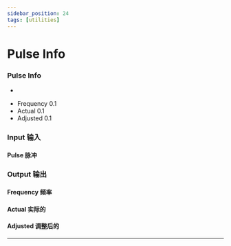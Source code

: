 ```yaml
---
sidebar_position: 24
tags: [utilities]
---
```


# Pulse Info



<div className="patch-container">
    <div className="patch processor">
        <h3>Pulse Info</h3>
        <ul className="inputs">
            <li><span className="patch-pulse-preview"><span className="dot"></span></span></li>
        </ul>
        <ul className="outputs">
            <li>Frequency <span>0.1</span></li>
            <li>Actual <span>0.1</span></li>
            <li>Adjusted <span>0.1</span></li>
        </ul>
    </div>
</div>

<div className="port-descriptions">
<div className="inputs">

### Input 输入

#### Pulse 脉冲

</div>
<div className="outputs">

### Output 输出

#### Frequency 频率

#### Actual 实际的

#### Adjusted 调整后的

</div>
</div>


------
